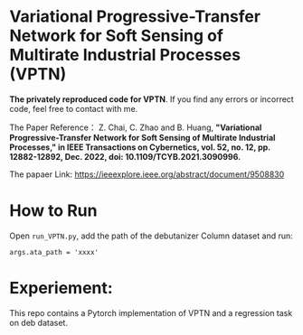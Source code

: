 # Variational Progressive-Transfer Network for Soft Sensing of Multirate Industrial Processes (VPTN)
**The privately reproduced code for VPTN**. If you find any errors or incorrect code, feel free to contact with me.

The Paper Reference：
Z. Chai, C. Zhao and B. Huang, **"Variational Progressive-Transfer Network for Soft Sensing of Multirate Industrial Processes," in IEEE Transactions on Cybernetics, vol. 52, no. 12, pp. 12882-12892, Dec. 2022, doi: 10.1109/TCYB.2021.3090996.**

The papaer Link: https://ieeexplore.ieee.org/abstract/document/9508830

# How to Run

Open `run_VPTN.py`, add the path of the debutanizer Column dataset and run:
```
args.ata_path = 'xxxx'
```

# Experiement:
This repo contains a Pytorch implementation of VPTN and a regression task on deb dataset. 

